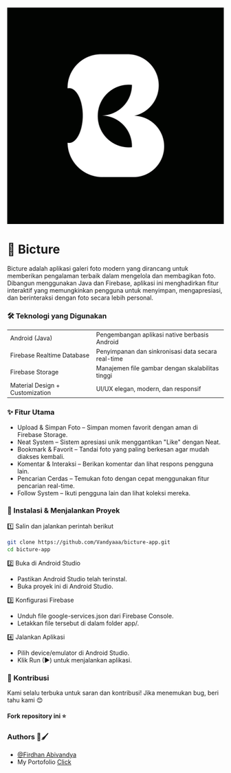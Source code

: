 
![Logo](https://github.com/Vandyaaa/bicture-app/blob/main/app/src/main/res/drawable/bicture_dark.png?raw=true)


# 📸 Bicture

Bicture adalah aplikasi galeri foto modern yang dirancang untuk memberikan pengalaman terbaik dalam mengelola dan membagikan foto. Dibangun menggunakan Java dan Firebase, aplikasi ini menghadirkan fitur interaktif yang memungkinkan pengguna untuk menyimpan, mengapresiasi, dan berinteraksi dengan foto secara lebih personal.
### 🛠 Teknologi yang Digunakan

|              |                                                                 |
| ----------------- | ------------------------------------------------------------------ |
| Android (Java) | Pengembangan aplikasi native berbasis Android |
| Firebase Realtime Database | Penyimpanan dan sinkronisasi data secara real-time |
| Firebase Storage | Manajemen file gambar dengan skalabilitas tinggi |
| Material Design + Customization | UI/UX elegan, modern, dan responsif |


### ✨ Fitur Utama


- Upload & Simpan Foto – Simpan momen favorit dengan aman di Firebase Storage.
- Neat System – Sistem apresiasi unik menggantikan "Like" dengan Neat.
- Bookmark & Favorit – Tandai foto yang paling berkesan agar mudah diakses kembali.
- Komentar & Interaksi – Berikan komentar dan lihat respons pengguna lain.
- Pencarian Cerdas – Temukan foto dengan cepat menggunakan fitur pencarian real-time.
- Follow System – Ikuti pengguna lain dan lihat koleksi mereka.


### 🚀 Instalasi & Menjalankan Proyek

1️⃣  Salin dan jalankan perintah berikut 

```bash
git clone https://github.com/Vandyaaa/bicture-app.git
cd bicture-app
```

2️⃣ Buka di Android Studio
- Pastikan Android Studio telah terinstal.
- Buka proyek ini di Android Studio.

3️⃣ Konfigurasi Firebase
- Unduh file google-services.json dari Firebase Console.
- Letakkan file tersebut di dalam folder app/.

4️⃣ Jalankan Aplikasi
- Pilih device/emulator di Android Studio.
- Klik Run (▶) untuk menjalankan aplikasi.

    
### 🤝 Kontribusi

Kami selalu terbuka untuk saran dan kontribusi! Jika menemukan bug, beri tahu kami 😊

#### Fork repository ini ⭐



### Authors 🎨🖌️

- [@Firdhan Abivandya](https://www.github.com/Vandyaaa)
- My Portofolio [Click](https://vandyaaa.github.io/saya/)

